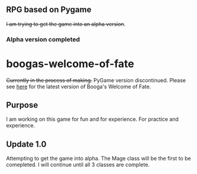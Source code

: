 
## RPG based on Pygame

~~I am trying to get the game into an alpha version~~.

### Alpha version completed

# boogas-welcome-of-fate

~~Currently in the process of making.~~ 
PyGame version discontinued.
Please see [here](https://github.com/hagabooga/welcome-of-fate-godot) for the latest version of Booga's Welcome of Fate.

## Purpose
I am working on this game for fun and for experience.
For practice and experience.

## Update 1.0
Attempting to get the game into alpha.
The Mage class will be the first to be comepleted. I will continue until all 3 classes are complete.

